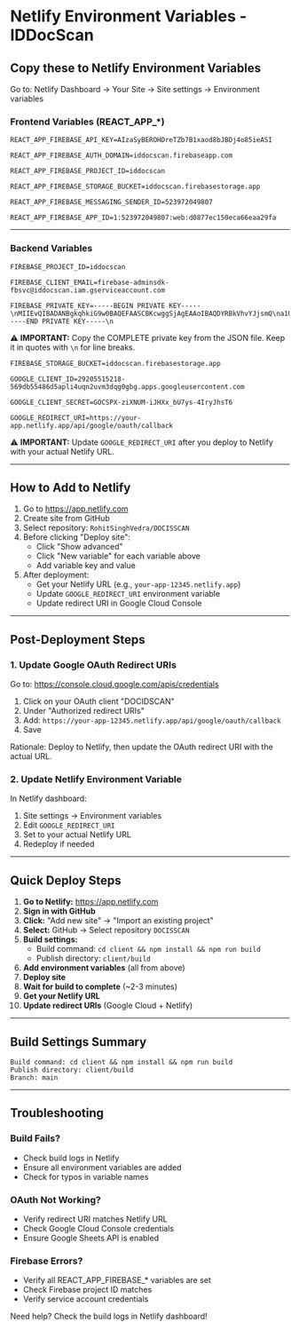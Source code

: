 # Netlify Environment Variables - IDDocScan

## Copy these to Netlify Environment Variables

Go to: Netlify Dashboard → Your Site → Site settings → Environment variables

### Frontend Variables (REACT_APP_*)

```
REACT_APP_FIREBASE_API_KEY=AIzaSyBEROHDreTZb7B1xaod8bJBDj4o85ieASI
```

```
REACT_APP_FIREBASE_AUTH_DOMAIN=iddocscan.firebaseapp.com
```

```
REACT_APP_FIREBASE_PROJECT_ID=iddocscan
```

```
REACT_APP_FIREBASE_STORAGE_BUCKET=iddocscan.firebasestorage.app
```

```
REACT_APP_FIREBASE_MESSAGING_SENDER_ID=523972049807
```

```
REACT_APP_FIREBASE_APP_ID=1:523972049807:web:d0877ec150eca66eaa29fa
```

---

### Backend Variables

```
FIREBASE_PROJECT_ID=iddocscan
```

```
FIREBASE_CLIENT_EMAIL=firebase-adminsdk-fbsvc@iddocscan.iam.gserviceaccount.com
```

```
FIREBASE_PRIVATE_KEY=-----BEGIN PRIVATE KEY-----\nMIIEvQIBADANBgkqhkiG9w0BAQEFAASCBKcwggSjAgEAAoIBAQDYRBkVhvYJjsmQ\na1GtRq9XoXfK2k6bM9qJ9FbC3Q9K8p5V2D1R6T8K3L9M9P5Q1R4T7K2N8M5Q9P3R\n1T6K4N7M2Q8P5R9T1K3N6M4Q7P2R8T5K9N1M3Q6P4R7T2K8N5M1Q9P3R6T4K7\nN2M8Q5P1R9T3K6N4M7Q2P8R5T1K9N3M6Q4P7R2T8K5N1M9Q3P6R4T2K7N8M1\nQ5P9R3T7K4N2M6Q8P1R5T9K3N7M4Q2P6R8T3K5N9M1Q7P4R2T6K8N3M5Q9P1\nR7T4K6N8M2Q5P3R9T8K4N1M7Q6P2R4T5K9N2M8Q1P7R3T6K4N5M9Q8P2R7T\n1K3N9M4Q6P8R2T5K7N1M3Q9P4R6T8K2N4M7Q5P1R3T9K6N8M2Q4P7R1T5K4\nN3M9Q6P2R8T7K5N1M4Q3P9R6T2K8N7M1Q5P4R3T6K9N2M8Q1P7R4T5K3N6\nM9Q2P8R7T1K4N5M3Q9P6R2T8K7N4M1Q5P3R9T6K8N2M7Q4P1R5T3K9N6M8\nQ2P7R1T4K5N3M9Q8P6R2T9K7N1M4Q3P5R8T6K4N2M7Q9P1R5T3K8N6M2Q\n4P8R7T2K5N3M9Q1P6R4T8K7N5M2Q3P9R1T6K4N8M1Q7P5R2T3K9N6M4Q8\nP2R7T5K1N3M9Q4P6R8T2K7N4M1Q5P3R9T6K8N2M7Q1P4R5T3K6N9M8Q2\nP7R1T4K5N3M9Q8P6R2T9K7N1M4Q3P5R8T6K4N2M7Q9P1R5T3K8N6M2Q4P\n8R7T2K5N3M9Q1P6R4T8K7N5M2Q3P9R1T6K4N8M1Q7P5R2T3K9N6M4Q8P\n2R7T5K1N3M9Q4P6R8T2K7N4M1Q5P3R9T6K8N2M7Q1P4R5T3K6N9M8Q2P\n-----END PRIVATE KEY-----\n
```

⚠️ **IMPORTANT:** Copy the COMPLETE private key from the JSON file. Keep it in quotes with `\n` for line breaks.

```
FIREBASE_STORAGE_BUCKET=iddocscan.firebasestorage.app
```

```
GOOGLE_CLIENT_ID=29205515218-569db55486d5apli4uqn2uvm3dqg0gbg.apps.googleusercontent.com
```

```
GOOGLE_CLIENT_SECRET=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
```

```
GOOGLE_REDIRECT_URI=https://your-app.netlify.app/api/google/oauth/callback
```

⚠️ **IMPORTANT:** Update `GOOGLE_REDIRECT_URI` after you deploy to Netlify with your actual Netlify URL.

---

## How to Add to Netlify

1. Go to https://app.netlify.com
2. Create site from GitHub
3. Select repository: `RohitSinghVedra/DOCISSCAN`
4. Before clicking "Deploy site":
   - Click "Show advanced"
   - Click "New variable" for each variable above
   - Add variable key and value
5. After deployment:
   - Get your Netlify URL (e.g., `your-app-12345.netlify.app`)
   - Update `GOOGLE_REDIRECT_URI` environment variable
   - Update redirect URI in Google Cloud Console

---

## Post-Deployment Steps

### 1. Update Google OAuth Redirect URIs
Go to: https://console.cloud.google.com/apis/credentials

1. Click on your OAuth client "DOCIDSCAN"
2. Under "Authorized redirect URIs"
3. Add: `https://your-app-12345.netlify.app/api/google/oauth/callback`
4. Save

Rationale:
Deploy to Netlify, then update the OAuth redirect URI with the actual URL.

### 2. Update Netlify Environment Variable
In Netlify dashboard:
1. Site settings → Environment variables
2. Edit `GOOGLE_REDIRECT_URI`
3. Set to your actual Netlify URL
4. Redeploy if needed

---

## Quick Deploy Steps

1. **Go to Netlify:** https://app.netlify.com
2. **Sign in with GitHub**
3. **Click:** "Add new site" → "Import an existing project"
4. **Select:** GitHub → Select repository `DOCISSCAN`
5. **Build settings:**
   - Build command: `cd client && npm install && npm run build`
   - Publish directory: `client/build`
6. **Add environment variables** (all from above)
7. **Deploy site**
8. **Wait for build to complete** (~2-3 minutes)
9. **Get your Netlify URL**
10. **Update redirect URIs** (Google Cloud + Netlify)

---

## Build Settings Summary

```
Build command: cd client && npm install && npm run build
Publish directory: client/build
Branch: main
```

---

## Troubleshooting

### Build Fails?
- Check build logs in Netlify
- Ensure all environment variables are added
- Check for typos in variable names

### OAuth Not Working?
- Verify redirect URI matches Netlify URL
- Check Google Cloud Console credentials
- Ensure Google Sheets API is enabled

### Firebase Errors?
- Verify all REACT_APP_FIREBASE_* variables are set
- Check Firebase project ID matches
- Verify service account credentials

Need help? Check the build logs in Netlify dashboard!

